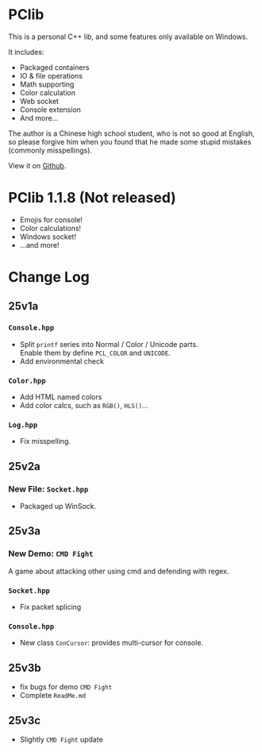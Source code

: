 # PClib

This is a personal C++ lib, and some features only available on Windows.

It includes:
- Packaged containers
- IO & file operations
- Math supporting
- Color calculation
- Web socket
- Console extension
- And more...

The author is a Chinese high school student, who is not so good at English, so please forgive him when you found that he made some stupid mistakes (commonly misspellings).

View it on [Github](https://github.com/PCwqyy/PCLib).

# PClib 1.1.8 (Not released)
- Emojis for console!
- Color calculations!
- Windows socket!
- ...and more!

# Change Log
## 25v1a
### `Console.hpp`
- Split `printf` series into Normal / Color / Unicode parts.  
Enable them by define `PCL_COLOR` and `UNICODE`.
- Add environmental check
### `Color.hpp`
- Add HTML named colors
- Add color calcs, such as `RGB()`, `HLS()`...
### `Log.hpp`
- Fix misspelling.
## 25v2a
### New File: `Socket.hpp`
- Packaged up WinSock.
## 25v3a
### New Demo: `CMD Fight`
A game about attacking other using cmd and defending with regex.
### `Socket.hpp`
- Fix packet splicing
### `Console.hpp`
- New class `ConCursor`: provides multi-cursor for console.
## 25v3b
- fix bugs for demo `CMD Fight`
- Complete `ReadMe.md`
## 25v3c
- Slightly `CMD Fight` update